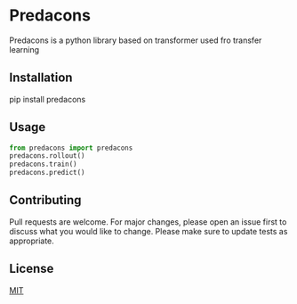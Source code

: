 # Predacons
Predacons is a python library based on transformer used fro transfer learning
## Installation
pip install predacons
## Usage
```python
from predacons import predacons
predacons.rollout()
predacons.train()
predacons.predict()
```
## Contributing
Pull requests are welcome. For major changes, please open an issue first to discuss what you would like to change.
Please make sure to update tests as appropriate.
## License
[MIT](https://choosealicense.com/licenses/mit/)

